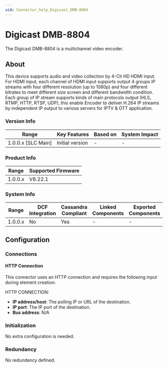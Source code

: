 ```yaml
---
uid: Connector_help_Digicast_DMB-8804
---
```


# Digicast DMB-8804

The Digicast DMB-8804 is a multichannel video encoder.

## About

This device supports audio and video collection by 4-Ch HD HDMI input. For HDMI input, each channel of HDMI input supports output 4 groups IP streams with four different resolution (up to 1080p) and four different bitrates to meet different size screen and different bandwidth condition. Each group of IP stream supports kinds of main protocols output (HLS, RTMP, HTTP, RTSP, UDP), this enable Encoder to deliver H.264 IP streams by independent IP output to various servers for IPTV & OTT application.

### Version Info

| Range                | Key Features     | Based on     | System Impact     |
|----------------------|------------------|--------------|-------------------|
| 1.0.0.x \[SLC Main\] | Initial version  | \-           | \-                |

### Product Info

| Range     | Supported Firmware     |
|-----------|------------------------|
| 1.0.0.x   | V8.22.1                |

### System Info

| Range     | DCF Integration     | Cassandra Compliant     | Linked Components     | Exported Components     |
|-----------|---------------------|-------------------------|-----------------------|-------------------------|
| 1.0.0.x   | No                  | Yes                     | \-                    | \-                      |

## Configuration

### Connections

#### HTTP Connection

This connector uses an HTTP connection and requires the following input during element creation:

HTTP CONNECTION:

- **IP address/host**: The polling IP or URL of the destination.
- **IP port**: The IP port of the destination.
- **Bus address**: N/A

### Initialization

No extra configuration is needed.

### Redundancy

No redundancy defined.


